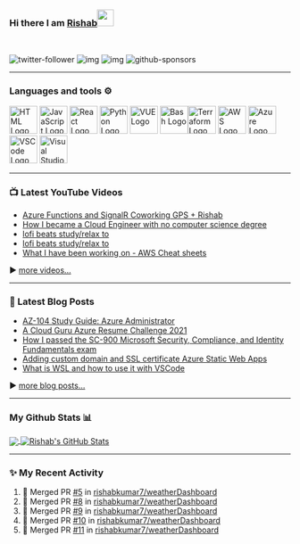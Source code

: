 ### Hi there I am [Rishab](https://rishabkumar.com)<img src="https://raw.githubusercontent.com/MartinHeinz/MartinHeinz/master/wave.gif" width="30px">
<br/>

![twitter-follower](https://img.shields.io/twitter/follow/rishabk7?style=social) ![img](https://img.shields.io/youtube/channel/subscribers/UCtLwBE6ZNXnQdQp5o36BUxA?label=YouTube%20Subscribers&style=social) ![img](https://img.shields.io/youtube/channel/views/UCtLwBE6ZNXnQdQp5o36BUxA?label=Total%20views%20on%20my%20YouTube%20Channel&style=social) ![github-sponsors](https://img.shields.io/github/sponsors/rishabkumar7?label=GitHub%20Sponsors&style=social)

---

### Languages and tools ⚙️
<!-- For more icons please follow  https://github.com/MikeCodesDotNET/ColoredBadges -->
<p>
<img src="https://cdn.worldvectorlogo.com/logos/html5.svg" alt="HTML Logo" width="50" height="50"/> <img src="https://cdn.worldvectorlogo.com/logos/logo-javascript.svg" alt="JavaScript Logo" width="50" height="50"/> <img src="https://cdn.worldvectorlogo.com/logos/react-2.svg" alt="React Logo" width="50" height="50"/> <img src="https://cdn.worldvectorlogo.com/logos/python-5.svg" alt="Python Logo" width="50" height="50"/> <img src="https://cdn.worldvectorlogo.com/logos/vue-9.svg" alt="VUE Logo" width="50" height="50"/> <img src="https://cdn.worldvectorlogo.com/logos/bash-1.svg" alt="Bash Logo" width="50" height="50"/><img src="https://cdn.worldvectorlogo.com/logos/terraform-enterprise.svg" alt="Terraform Logo" width="50" height="50"/> <img src="https://cdn.worldvectorlogo.com/logos/aws-2.svg" alt="AWS Logo" width="50" height="50"/> <img src="https://cdn.worldvectorlogo.com/logos/azure-1.svg" alt="Azure Logo" width="50" height="50"/> <img src="https://cdn.worldvectorlogo.com/logos/visual-studio-code-1.svg" alt="VSCode Logo" width="50" height="50"/> <img src="https://cdn.worldvectorlogo.com/logos/visual-studio-2013.svg" alt="Visual Studio Logo" width="50" height="50"/>
</p>

---

### 📺 Latest YouTube Videos

<!-- YOUTUBE-VIDEOS-LIST:START -->
- [Azure Functions and SignalR Coworking GPS + Rishab](https://www.youtube.com/watch?v=2ZPRcuc2qTI)
- [How I became a Cloud Engineer with no computer science degree](https://www.youtube.com/watch?v=LZuWZ0SBYm8)
- [lofi beats study/relax to](https://www.youtube.com/watch?v=MOH7RFm74uI)
- [lofi beats study/relax to](https://www.youtube.com/watch?v=ijj30b7bOWg)
- [What I have been working on - AWS Cheat sheets](https://www.youtube.com/watch?v=x5ks8SkajqA)
<!-- YOUTUBE-VIDEOS-LIST:END -->

▶️ [more videos...](https://www.youtube.com/channel/UCtLwBE6ZNXnQdQp5o36BUxA)

---

### 📕 Latest Blog Posts
<!-- BLOG-POST-LIST:START -->
- [AZ-104 Study Guide: Azure Administrator](https://blog.rishabkumar.com/az-104-study-guide-azure-administrator)
- [A Cloud Guru Azure Resume Challenge 2021](https://blog.rishabkumar.com/a-cloud-guru-azure-resume-challenge-2021)
- [How I passed the SC-900 Microsoft Security, Compliance, and Identity Fundamentals exam](https://blog.rishabkumar.com/how-i-passed-the-sc-900-microsoft-security-compliance-and-identity-fundamentals-exam)
- [Adding custom domain and SSL certificate Azure Static Web Apps](https://blog.rishabkumar.com/adding-custom-domain-and-ssl-certificate-azure-static-web-apps)
- [What is WSL and how to use it with VSCode](https://blog.rishabkumar.com/what-is-wsl-and-how-to-use-it-with-vscode)
<!-- BLOG-POST-LIST:END -->
▶️ [more blog posts...](https://blog.rishabkumar.com)

---

### My Github Stats 📊

<a href="https://github.com/rishabkumar7/rishabkumar7">
  <img align="center" src="https://github-readme-stats.vercel.app/api/top-langs/?username=rishabkumar7&hide=java,html&title_color=ffffff&text_color=c9cacc&icon_color=2bbc8a&bg_color=1d1f21" />
</a>
<a href="https://github.com/rishabkumar7/rishabkumar7">
  <img align="center" src="https://github-readme-stats.vercel.app/api?username=rishabkumar7&show_icons=true&line_height=27&count_private=true&title_color=ffffff&text_color=c9cacc&icon_color=2bbc8a&bg_color=1d1f21" alt="Rishab's GitHub Stats" />
</a>
<!--
For future use
<a href="https://www.instagram.com/hemant.gz/">
  <img align="left" alt="Instagram" width="22px" src="https://cdn.jsdelivr.net/npm/simple-icons@v3/icons/instagram.svg" />
</a>
<a href="https://leetcode.com//">
  <img align="left" alt="Leetcode" width="22px" src="https://cdn.jsdelivr.net/npm/simple-icons@v3/icons/leetcode.svg" />
</a>
-->

---

### ✨ My Recent Activity
<!--START_SECTION:activity-->
1. 🎉 Merged PR [#5](https://github.com/rishabkumar7/weatherDashboard/pull/5) in [rishabkumar7/weatherDashboard](https://github.com/rishabkumar7/weatherDashboard)
2. 🎉 Merged PR [#8](https://github.com/rishabkumar7/weatherDashboard/pull/8) in [rishabkumar7/weatherDashboard](https://github.com/rishabkumar7/weatherDashboard)
3. 🎉 Merged PR [#9](https://github.com/rishabkumar7/weatherDashboard/pull/9) in [rishabkumar7/weatherDashboard](https://github.com/rishabkumar7/weatherDashboard)
4. 🎉 Merged PR [#10](https://github.com/rishabkumar7/weatherDashboard/pull/10) in [rishabkumar7/weatherDashboard](https://github.com/rishabkumar7/weatherDashboard)
5. 🎉 Merged PR [#11](https://github.com/rishabkumar7/weatherDashboard/pull/11) in [rishabkumar7/weatherDashboard](https://github.com/rishabkumar7/weatherDashboard)
<!--END_SECTION:activity-->

<br/>



<br/>
<br/>

<!--
**rishabkumar7/rishabkumar7** is a ✨ _special_ ✨ repository because its `README.md` (this file) appears on your GitHub profile.

Here are some ideas to get you started:

- 🔭 I’m currently working on ...
- 🌱 I’m currently learning ...
- 👯 I’m looking to collaborate on ...
- 🤔 I’m looking for help with ...
- 💬 Ask me about ...
- 📫 How to reach me: ...
- 😄 Pronouns: ...
- ⚡ Fun fact: ...
-->
